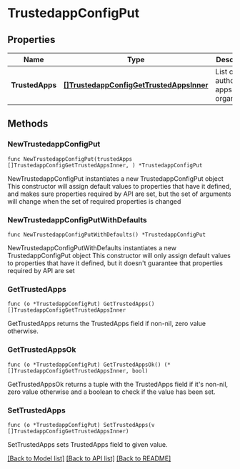 # TrustedappConfigPut

## Properties

Name | Type | Description | Notes
------------ | ------------- | ------------- | -------------
**TrustedApps** | [**[]TrustedappConfigGetTrustedAppsInner**](TrustedappConfigGetTrustedAppsInner.md) | List of authorized apps for the organization  | 

## Methods

### NewTrustedappConfigPut

`func NewTrustedappConfigPut(trustedApps []TrustedappConfigGetTrustedAppsInner, ) *TrustedappConfigPut`

NewTrustedappConfigPut instantiates a new TrustedappConfigPut object
This constructor will assign default values to properties that have it defined,
and makes sure properties required by API are set, but the set of arguments
will change when the set of required properties is changed

### NewTrustedappConfigPutWithDefaults

`func NewTrustedappConfigPutWithDefaults() *TrustedappConfigPut`

NewTrustedappConfigPutWithDefaults instantiates a new TrustedappConfigPut object
This constructor will only assign default values to properties that have it defined,
but it doesn't guarantee that properties required by API are set

### GetTrustedApps

`func (o *TrustedappConfigPut) GetTrustedApps() []TrustedappConfigGetTrustedAppsInner`

GetTrustedApps returns the TrustedApps field if non-nil, zero value otherwise.

### GetTrustedAppsOk

`func (o *TrustedappConfigPut) GetTrustedAppsOk() (*[]TrustedappConfigGetTrustedAppsInner, bool)`

GetTrustedAppsOk returns a tuple with the TrustedApps field if it's non-nil, zero value otherwise
and a boolean to check if the value has been set.

### SetTrustedApps

`func (o *TrustedappConfigPut) SetTrustedApps(v []TrustedappConfigGetTrustedAppsInner)`

SetTrustedApps sets TrustedApps field to given value.



[[Back to Model list]](../README.md#documentation-for-models) [[Back to API list]](../README.md#documentation-for-api-endpoints) [[Back to README]](../README.md)


